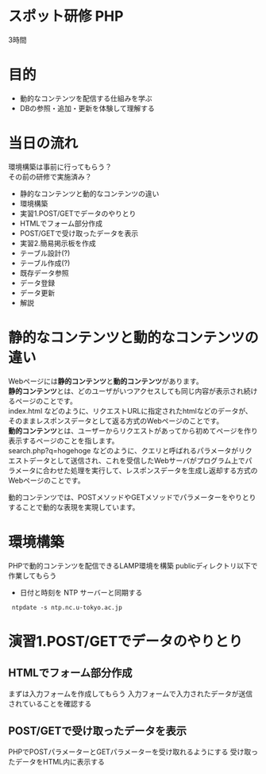# スポット研修 PHP

3時間

# 目的  

* 動的なコンテンツを配信する仕組みを学ぶ
* DBの参照・追加・更新を体験して理解する

# 当日の流れ  

環境構築は事前に行ってもらう？  
その前の研修で実施済み？

- 静的なコンテンツと動的なコンテンツの違い
- 環境構築
- 実習1.POST/GETでデータのやりとり
 - HTMLでフォーム部分作成
 - POST/GETで受け取ったデータを表示
- 実習2.簡易掲示板を作成
 - テーブル設計(?)
 - テーブル作成(?)
 - 既存データ参照
 - データ登録
 - データ更新
- 解説

# 静的なコンテンツと動的なコンテンツの違い  

Webページには**静的コンテンツ**と**動的コンテンツ**があります。  
**静的コンテンツ**とは、どのユーザがいつアクセスしても同じ内容が表示され続けるページのことです。  
index.html などのように、リクエストURLに指定されたhtmlなどのデータが、そのままレスポンスデータとして返る方式のWebページのことです。   
**動的コンテンツ**とは、ユーザーからリクエストがあってから初めてページを作り表示するページのことを指します。  
search.php?q=hogehoge などのように、クエリと呼ばれるパラメータがリクエストデータとして送信され、これを受信したWebサーバがプログラム上でパラメータに合わせた処理を実行して、レスポンスデータを生成し返却する方式のWebページのことです。  

動的コンテンツでは、POSTメソッドやGETメソッドでパラメーターをやりとりすることで動的な表現を実現しています。

# 環境構築

PHPで動的コンテンツを配信できるLAMP環境を構築
publicディレクトリ以下で作業してもらう

* 日付と時刻を NTP サーバーと同期する
```
 ntpdate -s ntp.nc.u-tokyo.ac.jp
```

# 演習1.POST/GETでデータのやりとり

## HTMLでフォーム部分作成

まずは入力フォームを作成してもらう
入力フォームで入力されたデータが送信されていることを確認する

## POST/GETで受け取ったデータを表示

PHPでPOSTパラメーターとGETパラメーターを受け取れるようにする
受け取ったデータをHTML内に表示する
